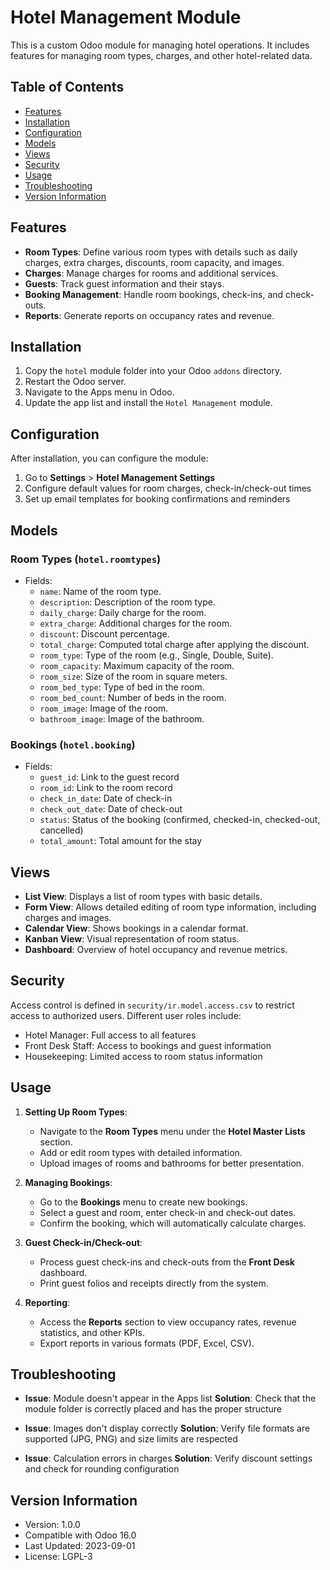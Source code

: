 # Hotel Management Module

This is a custom Odoo module for managing hotel operations. It includes features for managing room types, charges, and other hotel-related data.

## Table of Contents
- [Features](#features)
- [Installation](#installation)
- [Configuration](#configuration)
- [Models](#models)
- [Views](#views)
- [Security](#security)
- [Usage](#usage)
- [Troubleshooting](#troubleshooting)
- [Version Information](#version-information)

## Features

- **Room Types**: Define various room types with details such as daily charges, extra charges, discounts, room capacity, and images.
- **Charges**: Manage charges for rooms and additional services.
- **Guests**: Track guest information and their stays.
- **Booking Management**: Handle room bookings, check-ins, and check-outs.
- **Reports**: Generate reports on occupancy rates and revenue.

## Installation

1. Copy the `hotel` module folder into your Odoo `addons` directory.
2. Restart the Odoo server.
3. Navigate to the Apps menu in Odoo.
4. Update the app list and install the `Hotel Management` module.

## Configuration

After installation, you can configure the module:
1. Go to **Settings** > **Hotel Management Settings**
2. Configure default values for room charges, check-in/check-out times
3. Set up email templates for booking confirmations and reminders

## Models

### Room Types (`hotel.roomtypes`)
- Fields:
  - `name`: Name of the room type.
  - `description`: Description of the room type.
  - `daily_charge`: Daily charge for the room.
  - `extra_charge`: Additional charges for the room.
  - `discount`: Discount percentage.
  - `total_charge`: Computed total charge after applying the discount.
  - `room_type`: Type of the room (e.g., Single, Double, Suite).
  - `room_capacity`: Maximum capacity of the room.
  - `room_size`: Size of the room in square meters.
  - `room_bed_type`: Type of bed in the room.
  - `room_bed_count`: Number of beds in the room.
  - `room_image`: Image of the room.
  - `bathroom_image`: Image of the bathroom.

### Bookings (`hotel.booking`)
- Fields:
  - `guest_id`: Link to the guest record
  - `room_id`: Link to the room record
  - `check_in_date`: Date of check-in
  - `check_out_date`: Date of check-out
  - `status`: Status of the booking (confirmed, checked-in, checked-out, cancelled)
  - `total_amount`: Total amount for the stay

## Views

- **List View**: Displays a list of room types with basic details.
- **Form View**: Allows detailed editing of room type information, including charges and images.
- **Calendar View**: Shows bookings in a calendar format.
- **Kanban View**: Visual representation of room status.
- **Dashboard**: Overview of hotel occupancy and revenue metrics.

## Security

Access control is defined in `security/ir.model.access.csv` to restrict access to authorized users.
Different user roles include:
- Hotel Manager: Full access to all features
- Front Desk Staff: Access to bookings and guest information
- Housekeeping: Limited access to room status information

## Usage

1. **Setting Up Room Types**:
   - Navigate to the **Room Types** menu under the **Hotel Master Lists** section.
   - Add or edit room types with detailed information.
   - Upload images of rooms and bathrooms for better presentation.

2. **Managing Bookings**:
   - Go to the **Bookings** menu to create new bookings.
   - Select a guest and room, enter check-in and check-out dates.
   - Confirm the booking, which will automatically calculate charges.

3. **Guest Check-in/Check-out**:
   - Process guest check-ins and check-outs from the **Front Desk** dashboard.
   - Print guest folios and receipts directly from the system.

4. **Reporting**:
   - Access the **Reports** section to view occupancy rates, revenue statistics, and other KPIs.
   - Export reports in various formats (PDF, Excel, CSV).

## Troubleshooting

- **Issue**: Module doesn't appear in the Apps list
  **Solution**: Check that the module folder is correctly placed and has the proper structure

- **Issue**: Images don't display correctly
  **Solution**: Verify file formats are supported (JPG, PNG) and size limits are respected

- **Issue**: Calculation errors in charges
  **Solution**: Verify discount settings and check for rounding configuration

## Version Information

- Version: 1.0.0
- Compatible with Odoo 16.0
- Last Updated: 2023-09-01
- License: LGPL-3

